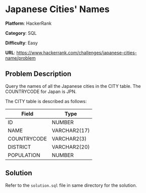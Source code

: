 # Japanese Cities' Names

**Platform**: HackerRank

**Category**: SQL

**Difficulty**: Easy

**URL**: https://www.hackerrank.com/challenges/japanese-cities-name/problem

## Problem Description

Query the names of all the Japanese cities in the CITY table. The COUNTRYCODE for Japan is JPN.

The CITY table is described as follows:

| Field | Type |
|-------|------|
| ID | NUMBER |
| NAME | VARCHAR2(17) |
| COUNTRYCODE | VARCHAR2(3) |
| DISTRICT | VARCHAR2(20) |
| POPULATION | NUMBER |

## Solution

Refer to the `solution.sql` file in same directory for the solution.